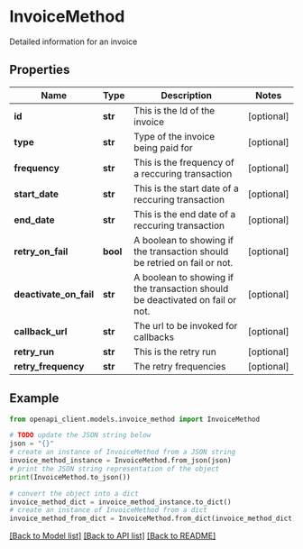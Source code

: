 # InvoiceMethod

Detailed information for an invoice

## Properties

Name | Type | Description | Notes
------------ | ------------- | ------------- | -------------
**id** | **str** | This is the Id of the invoice | [optional] 
**type** | **str** | Type of the invoice being paid for | [optional] 
**frequency** | **str** | This is the frequency of a reccuring transaction | [optional] 
**start_date** | **str** | This is the start date of a reccuring transaction | [optional] 
**end_date** | **str** | This is the end date of a reccuring transaction | [optional] 
**retry_on_fail** | **bool** | A boolean to showing if the transaction should be retried on fail or not. | [optional] 
**deactivate_on_fail** | **str** | A boolean to showing if the transaction should be deactivated on fail or not. | [optional] 
**callback_url** | **str** | The url to be invoked for callbacks | [optional] 
**retry_run** | **str** | This is the retry run | [optional] 
**retry_frequency** | **str** | The retry frequencies | [optional] 

## Example

```python
from openapi_client.models.invoice_method import InvoiceMethod

# TODO update the JSON string below
json = "{}"
# create an instance of InvoiceMethod from a JSON string
invoice_method_instance = InvoiceMethod.from_json(json)
# print the JSON string representation of the object
print(InvoiceMethod.to_json())

# convert the object into a dict
invoice_method_dict = invoice_method_instance.to_dict()
# create an instance of InvoiceMethod from a dict
invoice_method_from_dict = InvoiceMethod.from_dict(invoice_method_dict)
```
[[Back to Model list]](../README.md#documentation-for-models) [[Back to API list]](../README.md#documentation-for-api-endpoints) [[Back to README]](../README.md)


